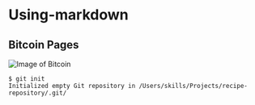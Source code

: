 # Using-markdown

## Bitcoin Pages

![Image of Bitcoin](https://images.barrons.com/im-808982?width=1280&size=1)

```
$ git init
Initialized empty Git repository in /Users/skills/Projects/recipe-repository/.git/
```
